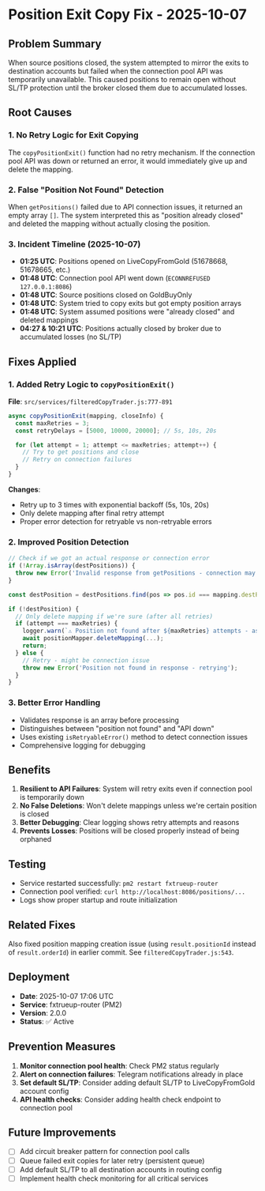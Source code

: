 # Position Exit Copy Fix - 2025-10-07

## Problem Summary
When source positions closed, the system attempted to mirror the exits to destination accounts but failed when the connection pool API was temporarily unavailable. This caused positions to remain open without SL/TP protection until the broker closed them due to accumulated losses.

## Root Causes

### 1. No Retry Logic for Exit Copying
The `copyPositionExit()` function had no retry mechanism. If the connection pool API was down or returned an error, it would immediately give up and delete the mapping.

### 2. False "Position Not Found" Detection
When `getPositions()` failed due to API connection issues, it returned an empty array `[]`. The system interpreted this as "position already closed" and deleted the mapping without actually closing the position.

### 3. Incident Timeline (2025-10-07)
- **01:25 UTC**: Positions opened on LiveCopyFromGold (51678668, 51678665, etc.)
- **01:48 UTC**: Connection pool API went down (`ECONNREFUSED 127.0.0.1:8086`)
- **01:48 UTC**: Source positions closed on GoldBuyOnly
- **01:48 UTC**: System tried to copy exits but got empty position arrays
- **01:48 UTC**: System assumed positions were "already closed" and deleted mappings
- **04:27 & 10:21 UTC**: Positions actually closed by broker due to accumulated losses (no SL/TP)

## Fixes Applied

### 1. Added Retry Logic to `copyPositionExit()`
**File**: `src/services/filteredCopyTrader.js:777-891`

```javascript
async copyPositionExit(mapping, closeInfo) {
  const maxRetries = 3;
  const retryDelays = [5000, 10000, 20000]; // 5s, 10s, 20s

  for (let attempt = 1; attempt <= maxRetries; attempt++) {
    // Try to get positions and close
    // Retry on connection failures
  }
}
```

**Changes**:
- Retry up to 3 times with exponential backoff (5s, 10s, 20s)
- Only delete mapping after final retry attempt
- Proper error detection for retryable vs non-retryable errors

### 2. Improved Position Detection
```javascript
// Check if we got an actual response or connection error
if (!Array.isArray(destPositions)) {
  throw new Error('Invalid response from getPositions - connection may be down');
}

const destPosition = destPositions.find(pos => pos.id === mapping.destPositionId);

if (!destPosition) {
  // Only delete mapping if we're sure (after all retries)
  if (attempt === maxRetries) {
    logger.warn(`⚠️ Position not found after ${maxRetries} attempts - assuming closed`);
    await positionMapper.deleteMapping(...);
    return;
  } else {
    // Retry - might be connection issue
    throw new Error('Position not found in response - retrying');
  }
}
```

### 3. Better Error Handling
- Validates response is an array before processing
- Distinguishes between "position not found" and "API down"
- Uses existing `isRetryableError()` method to detect connection issues
- Comprehensive logging for debugging

## Benefits

1. **Resilient to API Failures**: System will retry exits even if connection pool is temporarily down
2. **No False Deletions**: Won't delete mappings unless we're certain position is closed
3. **Better Debugging**: Clear logging shows retry attempts and reasons
4. **Prevents Losses**: Positions will be closed properly instead of being orphaned

## Testing
- Service restarted successfully: `pm2 restart fxtrueup-router`
- Connection pool verified: `curl http://localhost:8086/positions/...`
- Logs show proper startup and route initialization

## Related Fixes
Also fixed position mapping creation issue (using `result.positionId` instead of `result.orderId`) in earlier commit. See `filteredCopyTrader.js:543`.

## Deployment
- **Date**: 2025-10-07 17:06 UTC
- **Service**: fxtrueup-router (PM2)
- **Version**: 2.0.0
- **Status**: ✅ Active

## Prevention Measures
1. **Monitor connection pool health**: Check PM2 status regularly
2. **Alert on connection failures**: Telegram notifications already in place
3. **Set default SL/TP**: Consider adding default SL/TP to LiveCopyFromGold account config
4. **API health checks**: Consider adding health check endpoint to connection pool

## Future Improvements
- [ ] Add circuit breaker pattern for connection pool calls
- [ ] Queue failed exit copies for later retry (persistent queue)
- [ ] Add default SL/TP to all destination accounts in routing config
- [ ] Implement health check monitoring for all critical services
